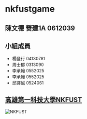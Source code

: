 # nkfustgame
## 陳文德 營建1A 0612039
## 小組成員
+ 楊登行 04130781
+ 周士郁 0313090
+ 李承翰 0552025
+ 李承翰 0552025
+ 邱譯誠 0524061

## [高雄第一科技大學NKFUST](http://www.nkfust.edu.tw/bin/home.php)

![NKFUST](AB.png "第一科大")
